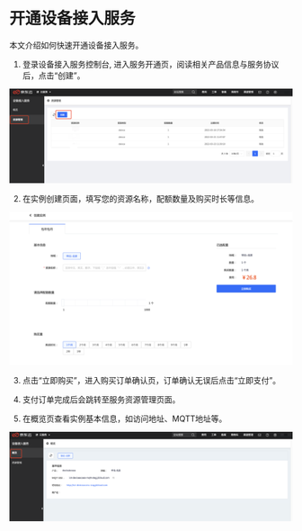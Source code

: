 # 开通设备接入服务

本文介绍如何快速开通设备接入服务。

1. 登录设备接入服务控制台, 进入服务开通页，阅读相关产品信息与服务协议后，点击“创建”。

![创建实例](../../../../image/IoT/Device-Access/Getting-Started/Create.png)

2. 在实例创建页面，填写您的资源名称，配额数量及购买时长等信息。

![创建实例](../../../../image/IoT/Device-Access/Getting-Started/Create-Instance.png)

3. 点击“立即购买”，进入购买订单确认页，订单确认无误后点击“立即支付”。
4. 支付订单完成后会跳转至服务资源管理页面。

5. 在概览页查看实例基本信息，如访问地址、MQTT地址等。

![实例详情](../../../../image/IoT/Device-Access/Getting-Started/Instance-Info.png)

